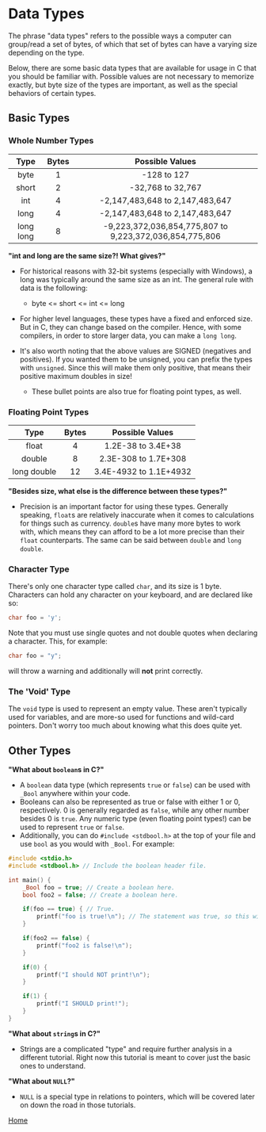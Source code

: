 # Data Types

The phrase "data types" refers to the possible ways a computer can group/read a set of bytes, of which that set of bytes can have a varying size depending on the type.

Below, there are some basic data types that are available for usage in C that you should be familiar with. Possible values are not necessary to memorize exactly, but byte size of the types are important, as well as the special behaviors of certain types.

## Basic Types

### Whole Number Types

Type | Bytes | Possible Values
:---: | :---: | :---:
byte | 1 | -128 to 127
short | 2 | -32,768 to 32,767
int | 4 | -2,147,483,648 to 2,147,483,647
long | 4 | -2,147,483,648 to 2,147,483,647
long long | 8 | -9,223,372,036,854,775,807 to 9,223,372,036,854,775,806

**"int and long are the same size?! What gives?"**
- For historical reasons with 32-bit systems (especially with Windows), a long was typically around the same size as an int. The general rule with data is the following:
    - byte <= short <= int <= long
- For higher level languages, these types have a fixed and enforced size. But in C, they can change based on the compiler. Hence, with some compilers, in order to store larger data, you can make a ``long long``.
- It's also worth noting that the above values are SIGNED (negatives and positives). If you wanted them to be unsigned, you can prefix the types with ``unsigned``. Since this will make them only positive, that means their positive maximum doubles in size!
    
    - These bullet points are also true for floating point types, as well.

### Floating Point Types

Type | Bytes | Possible Values
:---: | :---: | :---:
float | 4 | 1.2E-38 to 3.4E+38
double | 8 | 2.3E-308 to 1.7E+308
long double | 12 | 3.4E-4932 to 1.1E+4932

**"Besides size, what else is the difference between these types?"**
- Precision is an important factor for using these types. Generally speaking, ``float``s are relatively inaccurate when it comes to calculations for things such as currency. ``double``s have many more bytes to work with, which means they can afford to be a lot more precise than their ``float`` counterparts. The same can be said between ``double`` and ``long double``.

### Character Type
There's only one character type called ``char``, and its size is 1 byte. Characters can hold any character on your keyboard, and are declared like so:
```c
char foo = 'y';
```
Note that you must use single quotes and not double quotes when declaring a character. This, for example:
```c
char foo = "y";
```
will throw a warning and additionally will **not** print correctly.

### The 'Void' Type
The ``void`` type is used to represent an empty value. These aren't typically used for variables, and are more-so used for functions and wild-card pointers. Don't worry too much about knowing what this does quite yet.

## Other Types
**"What about ``boolean``s in C?"**
- A ``boolean`` data type (which represents ``true`` or ``false``) can be used with ``_Bool`` anywhere within your code.
- Booleans can also be represented as true or false with either 1 or 0, respectively. 0 is generally regarded as ``false``, while any other number besides 0 is ``true``. Any numeric type (even floating point types!) can be used to represent ``true`` or ``false``.
- Additionally, you can do ``#include <stdbool.h>`` at the top of your file and use ``bool`` as you would with ``_Bool``. For example:

```c
#include <stdio.h>
#include <stdbool.h> // Include the boolean header file.

int main() {
    _Bool foo = true; // Create a boolean here.
    bool foo2 = false; // Create a boolean here.

    if(foo == true) { // True.
        printf("foo is true!\n"); // The statement was true, so this will print.
    }

    if(foo2 == false) {
        printf("foo2 is false!\n");
    }

    if(0) {
        printf("I should NOT print!\n");
    }

    if(1) {
        printf("I SHOULD print!");
    }
}
```

**"What about ``string``s in C?"**
- Strings are a complicated "type" and require further analysis in a different tutorial. Right now this tutorial is meant to cover just the basic ones to understand.

**"What about ``NULL``?"**
- ``NULL`` is a special type in relations to pointers, which will be covered later on down the road in those tutorials.

[Home](https://bvanseg.github.io)

